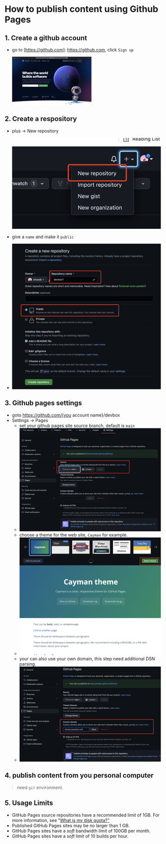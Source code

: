 # How to publish content using Github Pages

## 1. Create a github account

* go to [https://github.com]: https://github.com, click `Sign up`

  <img src="./github-pages.assets/image-20220224143802909.png" alt="image-20220224143802909" style="zoom: 25%;" />	

## 2. Create a respository

* plus -> New repository

  <img src="./github-pages.assets/image-20220224144018985.png" alt="image-20220224144018985" style="zoom:67%;" />

* give a `name` and make it `public`

* ![image-20220224144224507](./github-pages.assets/image-20220224144224507.png)

  

## 3. Github pages settings

* goto https://github.com/{you account name}/devbox
* Settings -> Pages
  * set your github pages site source branch, default is `main`
  * ![image-20220224144844724](./github-pages.assets/image-20220224144844724.png)
  * choose a theme for the web site, `Cayman` for example.
  * ![image-20220224144938442](./github-pages.assets/image-20220224144938442.png)
  * your can also use your own domain, this step need additional DSN parsing.
  * ![image-20220224145133539](./github-pages.assets/image-20220224145133539.png)

## 4. publish content from you personal computer

>  need `git` environment.

## 5. Usage Limits

- GitHub Pages source repositories have a recommended limit of 1GB. For more information, see "[What is my disk quota?"](https://docs.github.com/en/articles/what-is-my-disk-quota/#file-and-repository-size-limitations)
- Published GitHub Pages sites may be no larger than 1 GB.
- GitHub Pages sites have a *soft* bandwidth limit of 100GB per month.
- GitHub Pages sites have a *soft* limit of 10 builds per hour.

